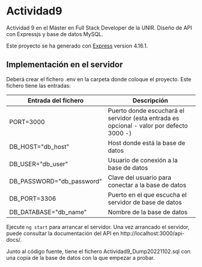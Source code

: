 # Actividad9
Actividad 9 en el Máster en Full Stack Developer de la UNIR. Diseño de API con Expressjs y base de datos MySQL.

Este proyecto se ha generado con [Express](https://github.com/expressjs/express) version 4.16.1.

## Implementación en el servidor

Deberá crear el fichero .env en la carpeta donde coloque el proyecto. Este fichero tiene las entradas:

| Entrada del fichero | Descripción |
| --- | --- |
| PORT=3000 | Puerto donde escuchará el servidor (esta entrada es opcional - valor por defecto 3000 -) |
| DB_HOST="db_host" | Host donde está la base de datos |
| DB_USER="db_user" | Usuario de conexión a la base de datos |
| DB_PASSWORD="db_password" | Clave del usuario para conectar a la base de datos |
| DB_PORT=3306 | Puerto en el que escucha el servidor de base de datos |
| DB_DATABASE="db_name" | Nombre de la base de datos |

Ejecute `ng start` para arrancar el servidor. Una vez arrancado el servidor, puede consultar la documentación del API en http://localhost:3000/api-docs/.

Junto al código fuente, tiene el fichero Actividad9_Dump20221102.sql con una copia de la base de datos con la que empezar a probar.
